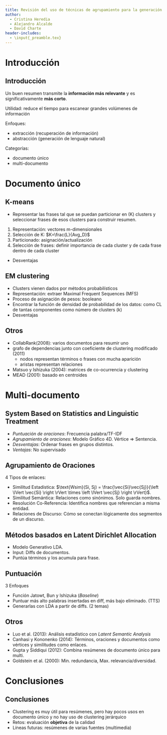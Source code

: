 ```yaml
---
title: Revisión del uso de técnicas de agrupamiento para la generación automática de resúmenes
author:
  - Cristina Heredia
  - Alejandro Alcalde
  - David Charte
header-includes:
  - \input{_preamble.tex}
---
```


# Introducción

## Introducción

Un buen resumen transmite la **información más relevante** y es significativamente **más corto**.

Utilidad: reduce el tiempo para escanear grandes volúmenes de información

Enfoques:

- extracción (recuperación de información)
- abstracción (generación de lenguaje natural)

Categorías:

- documento único
- multi-documento

# Documento único

## K-means

- Representar las frases tal que se puedan particionar en (K) clusters y seleccionar frases de esos clusters para construir resumen.

1. Representación: vectores m-dimensionales
2. Selección de K: $K=\frac{L}{Avg_D}$
3. Particionado: asignación/actualización
4. Selección de frases: definir importancia de cada cluster y de cada frase dentro de cada cluster

- Desventajas

## EM clustering

- Clusters vienen dados por métodos probabilísticos
- Representación: extraer Maximal Frequent Sequences (MFS)
- Proceso de asignación de pesos: booleano
- Encontrar la función de densidad de probabilidad de los datos: como CL de tantas componentes como número de clusters (k)
- Desventajas

## Otros

- CollabRank(2008): varios documentos para resumir uno
- grafo de dependencias junto con coeficiente de clustering modificado (2011)
    - nodos representan términos o frases con mucha aparición
    - aristas representan relaciones
- Matsuo y Ishizuka (2004): matrices de co-ocurrencia y clustering
- MEAD (2001): basado en centroides

# Multi-documento

## System Based on Statistics and Linguistic Treatment

- _Puntuación de oraciones_: Frecuencia palabra/TF-IDF
- _Agrupamiento de oraciones_: Modelo Gráfico 4D. Vértice => Sentencia.
- _Desventajas_: Ordenar frases en grupos distintos.
- _Ventajas_: No supervisado

## Agrupamiento de Oraciones

4 Tipos de enlaces:

- Similitud Estadística: $\text{Wsim}(Si, Sj) = \frac{\vec{Si}\vec{Sj}}{\left \lVert \vec{Si} \right \rVert \times \left \lVert \vec{Sj} \right \rVert}$.
- Similitud Semántica: Relaciones como sinónimos. Solo guarda nombres.
- Resolución Co-Referencia: Identifica nombres que referencian a misma entidad.
- Relaciones de Discurso: Cómo se conectan lógicamente dos segmentos de un discurso.

## Métodos basados en Latent Dirichlet Allocation

- Modelo Generativo LDA.
- Input: Diffs de documentos.
- Puntúa términos y los acumula para frase.

## Puntuación

3 Enfoques

- Función Jatowt, Bun y Ishizuka (_Baseline_)
- Puntuar más alto palabras insertadas en diff, más bajo eliminado. (TTS)
- Generarlas con LDA a partir de diffs. (2 temas)

## Otros

- Luo et al. (2013): Análisis estadístico con _Latent Semantic Analysis_
- Canhasi y Kononenko (2014): Términos, oraciones y documentos como vértices y similitudes como enlaces.
- Gupta y Siddiqui (2012): Combina resúmenes de documento único para multi.
- Goldstein et al. (2000): Min. redundancia, Max. relevancia/diversidad.

# Conclusiones

## Conclusiones

- Clustering es muy útil para resúmenes, pero hay pocos usos en documento único y no hay uso de clustering jerárquico
- Retos: evaluación **objetiva** de la calidad
- Líneas futuras: resúmenes de varias fuentes (multimedia)
